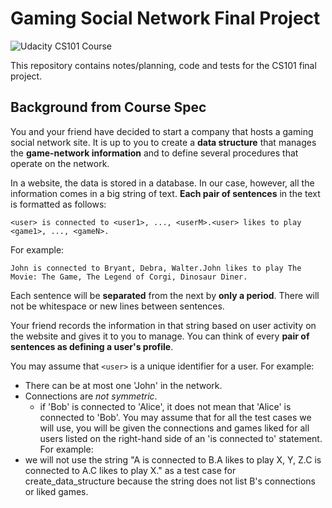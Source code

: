 # Gaming Social Network Final Project
![Udacity CS101 Course](https://img.shields.io/badge/Udacity-CS101%20Course-02b3e4.svg)

This repository contains notes/planning, code and tests for the CS101 final project.

## Background from Course Spec
You and your friend have decided to start a company that hosts a gaming social network site. It is up to you to create a **data structure** that manages the **game-network information**
and to define several procedures that operate on the network.

In a website, the data is stored in a database. In our case, however, all the information comes in a big string of text. **Each pair of sentences** in the text is formatted as follows:
```
<user> is connected to <user1>, ..., <userM>.<user> likes to play <game1>, ..., <gameN>.
```
For example:
```
John is connected to Bryant, Debra, Walter.John likes to play The Movie: The Game, The Legend of Corgi, Dinosaur Diner.
```
Each sentence will be **separated** from the next by **only a period**. There will
not be whitespace or new lines between sentences.

Your friend records the information in that string based on user activity on the website and gives it to you to manage. You can think of every **pair of sentences as defining a user's profile**.

You may assume that `<user>` is a unique identifier for a user. For example:
* There can be at most one 'John' in the network.
* Connections are *not symmetric*.
    * if 'Bob' is connected to 'Alice', it does not mean that 'Alice' is connected to 'Bob'.
You may assume that for all the test cases we will use, you will be given the
connections and games liked for all users listed on the right-hand side of an
'is connected to' statement. For example: 
* we will not use the string "A is connected to B.A likes to play X, Y, Z.C is connected to A.C likes to play X." as a test case for create_data_structure because the string does not list B's connections or liked games.